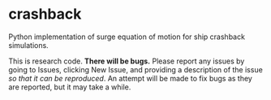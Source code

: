 # crashback
Python implementation of surge equation of motion for ship crashback simulations.

This is research code. __There will be bugs.__ Please report any issues by going to Issues, clicking New Issue, and providing a description of the issue *so that it can be reproduced*. An attempt will be made to fix bugs as they are reported, but it may take a while.
